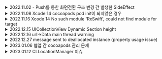 <details>
  <summary> 2022.11.02 - Push를 통한 화면전환 구조 변경 간 발생한 SideEffect </summary>
  AS-IS 푸시가 없었음, 그래서 푸시로 인한 화면 전환 로직이 없음
  ParentsViewController -> MainNavi -> MainViewController의 형태였음
  ParentsViewController -> NotiViewController로의 이동 간 VC <-> UINavigationController 전환이 어려운 상황

  TO-BE 

  [new]ParentsNavi -> ParentsViewController -> MainNavi -> MainViewController의 형태로 변경 -> 푸시 화면 전환 성공

  - Side Effect 발생

  -> MainViewController에서 SideMenu가 import 된 MenuViewController를 performSegue로 호출을 할 때 MainViewController가 사라짐

  - 원인

  ***여기서 seugue의 종류가 show로 되어있었음 -> present로 수정

  UIViewController에서는 화면 전환을 present, dismiss 호출하여 사용가능하며, UINavigationController의 화면 전환 메소드는 사용할 수 없다

  UINavigationController에서는 화면 전환을 push, pop 호출하여 사용가능하며, UIViewController의 화면 전환 메소드는 사용할 수 없다

  - 해결

  show의 특성은 호출하는 클래스에 맞춰서 화면 전환을 해준다.호출하는 화면의 클래스가 UINavigationController였기 때문에 SideMenu View를 push 해줬기에 Side Effect가 발생하였다
  segue를 끊고 화면 전환 코드를 작성해도 되었지만, 기존 코드를 살려 segue의 종류를 show -> present Modally 변경해주었다
</details>

<details>
  <summary> 2022.11.08 Xcode 14 cocoapods pod init이 되지않은 경우</summary>

  [블로그 포스팅 대체](https://plcprogrammer-dy.tistory.com/78)
</details>

<details>
  <summary> 2022.11.16 Xcode 14 No such module 'RxSwift', could not find module for target </summary>

  [블로그 포스팅 대체](https://plcprogrammer-dy.tistory.com/81)
</details>

<details>
  <summary> 2022.12.15 UICollectionView Dynamic Section height </summary>
  
  기존 UICollectionViewDelegateFlowLayout 을 채택하지않고 UICollectionView Compositional Layout를 사용하면서 생긴 일..
  
  3개의 섹션으로 구성되어있으며, 1번째 섹션을 제외하고 2, 3번째 섹션은 존재할 수도, 존재하지않을수도 있다.
  1번째 섹션 또한 UI Components 구성이 동적이다.
  
  1번째 섹션의 UI Component가 변하게 되어 1번째 섹션의 height가 줄어들어야했지만, 동적 처리 작업을 하지않았다.
  
</details>

<details>
  <summary> 2022.12.16 url->Data main thread warning </summary>
  
  Synchronous URL loading of 'url' should not occur on this application's main thread as it may lead to UI  unresponsiveness. 
  
  Please switch to an asynchronous networking API such as URLSession.
  
  Xcode 14로 변경되면서 thread warning이 표출되었다.
  
  url을 통해 UIImage(data: Data)로 init 하는 상황
 
 
  기존코드
  
  ```swift
  guard let url = URL(string: item.photo.url),
        let data = try? try? Data(contentsOf: url) else { return cell }
        
  DispatchQueue.main.async {
      convertedCell.bannerImage.image = UIImage(data: data)
  }
  ```
  
  대용량의 Data의 경우 main thread에서 작업 시 병목현상이 생길 수 있기 때문
  변경 후
  
  ```swift
  guard let url = URL(string: item.photo.url) else { return cell }
            
  URLSession.shared.dataTask(with: url) { data, response, error in
      guard let imageData = data else { return }
            
      DispatchQueue.main.async {
           convertedCell.bannerImage.image = UIImage(data: imageData)
      }
  }.resume()
  ```
  
</details>

<details>
  <summary> 2022.12.27 message sent to deallocated instance (property usage issue) </summary>
</details>

<details>
  <summary> 2023.01.06 협업 간 cocoapods 관리 문제 </summary>
  Podfile, Podfile.lock, Pods/
</details>

<details>
  <summary> 2023.01.12 CLLocationManager 이슈 </summary>
  Podfile, Podfile.lock, Pods/
</details>
